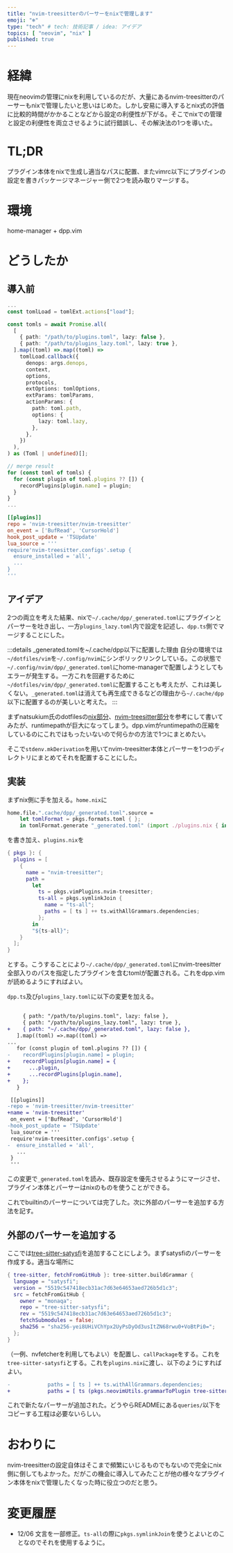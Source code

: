```yaml
---
title: "nvim-treesitterのパーサーをnixで管理します"
emoji: "❄️"
type: "tech" # tech: 技術記事 / idea: アイデア
topics: [ "neovim", "nix" ]
published: true
---
```


# 経緯

現在neovimの管理にnixを利用しているのだが、大量にあるnvim-treesitterのパーサーもnixで管理したいと思いはじめた。しかし安易に導入するとnix式の評価に比較的時間がかかることなどから設定の利便性が下がる。そこでnixでの管理と設定の利便性を両立させるように試行錯誤し、その解決法の1つを導いた。

# TL;DR

プラグイン本体をnixで生成し適当なパスに配置、またvimrc以下にプラグインの設定を書きパッケージマネージャー側で2つを読み取りマージする。

# 環境

home-manager + dpp.vim

# どうしたか

## 導入前

```ts:dpp.ts
...
const tomlLoad = tomlExt.actions["load"];

const tomls = await Promise.all(
  [
    { path: "/path/to/plugins.toml", lazy: false },
    { path: "/path/to/plugins_lazy.toml", lazy: true },
  ].map((toml) =>.map((toml) =>
    tomlLoad.callback({
      denops: args.denops,
      context,
      options,
      protocols,
      extOptions: tomlOptions,
      extParams: tomlParams,
      actionParams: {
        path: toml.path,
        options: {
          lazy: toml.lazy,
        },
      },
    })
  ),
) as (Toml | undefined)[];

// merge result
for (const toml of tomls) {
  for (const plugin of toml.plugins ?? []) {
    recordPlugins[plugin.name] = plugin;
  }
}
...
```

```toml:plugins_lazy.toml
[[plugins]]
repo = 'nvim-treesitter/nvim-treesitter'
on_event = ['BufRead', 'CursorHold']
hook_post_update = 'TSUpdate'
lua_source = '''
require'nvim-treesitter.configs'.setup {
  ensure_installed = 'all',
  ...
}
'''
```

## アイデア

2つの両立を考えた結果、nixで`~/.cache/dpp/_generated.toml`にプラグインとパーサーを吐き出し、一方`plugins_lazy.toml`内で設定を記述し、`dpp.ts`側でマージすることにした。

:::details _generated.tomlを~/.cache/dpp以下に配置した理由
自分の環境では`~/dotfiles/vim`を`~/.config/nvim`にシンボリックリンクしている。この状態で`~/.config/nvim/dpp/_generated.toml`にhome-managerで配置しようとしてもエラーが発生する。一方これを回避するために`~/dotfiles/vim/dpp/_generated.toml`に配置することも考えたが、これは美しくない。`_generated.toml`は消えても再生成できるなどの理由から`~/.cache/dpp`以下に配置するのが美しいと考えた。
:::

まずnatsukium氏のdotfilesの[nix部分](https://github.com/natsukium/dotfiles/blob/6566016ed187957b770561d78fb8b57c432220d9/applications/nvim/default.nix#L77-L80)、[nvim-treesitter部分](https://github.com/natsukium/dotfiles/blob/6566016ed187957b770561d78fb8b57c432220d9/applications/nvim/lua/plugins/misc.lua#L83-L90)を参考にして書いてみたが、runtimepathが巨大になってしまう。dpp.vimがruntimepathの圧縮をしているのにこれではもったいないので何らかの方法で1つにまとめたい。

そこで`stdenv.mkDerivation`を用いてnvim-treesitter本体とパーサーを1つのディレクトリにまとめてそれを配置することにした。

## 実装

まずnix側に手を加える。`home.nix`に
```nix:home.nix
home.file.".cache/dpp/_generated.toml".source =
    let tomlFormat = pkgs.formats.toml { };
    in tomlFormat.generate "_generated.toml" (import ./plugins.nix { inherit pkgs; });
```
を書き加え、`plugins.nix`を
```nix:plugin.nix
{ pkgs }: {
  plugins = [
    {
      name = "nvim-treesitter";
      path =
        let
          ts = pkgs.vimPlugins.nvim-treesitter;
          ts-all = pkgs.symlinkJoin {
            name = "ts-all";
            paths = [ ts ] ++ ts.withAllGrammars.dependencies;
          };
        in
        "${ts-all}";
    }
  ];
}
```
とする。こうすることにより`~/.cache/dpp/_generated.toml`にnvim-treesitter全部入りのパスを指定したプラグインを含むtomlが配置される。これをdpp.vimが読めるようにすればよい。

`dpp.ts`及び`plugins_lazy.toml`に以下の変更を加える。
```diff ts:dpp.ts
   
     { path: "/path/to/plugins.toml", lazy: false },
     { path: "/path/to/plugins_lazy.toml", lazy: true },
+    { path: "~/.cache/dpp/_generated.toml", lazy: false },
   ].map((toml) =>.map((toml) =>
...
   for (const plugin of toml.plugins ?? []) {
-    recordPlugins[plugin.name] = plugin;
+    recordPlugins[plugin.name] = {
+      ...plugin,
+      ...recordPlugins[plugin.name],
+    };
   }
```
```diff toml:plugins_lazy.toml
 [[plugins]]
-repo = 'nvim-treesitter/nvim-treesitter'
+name = 'nvim-treesitter'
 on_event = ['BufRead', 'CursorHold']
-hook_post_update = 'TSUpdate'
 lua_source = '''
 require'nvim-treesitter.configs'.setup {
-  ensure_installed = 'all',
   ...
 }
 '''
```
この変更で`_generated.toml`を読み、既存設定を優先させるようにマージさせ、プラグイン本体とパーサーはnixのものを使うことができる。

これでbuiltinのパーサーについては完了した。次に外部のパーサーを追加する方法を記す。

## 外部のパーサーを追加する

ここでは[tree-sitter-satysfi](https://github.com/monaqa/tree-sitter-satysfi)を追加することにしよう。まずsatysfiのパーサーを作成する。適当な場所に
```nix
{ tree-sitter, fetchFromGitHub }: tree-sitter.buildGrammar {
  language = "satysfi";
  version = "5519c547418ecb31ac7d63e64653aed726b5d1c3";
  src = fetchFromGitHub {
    owner = "monaqa";
    repo = "tree-sitter-satysfi";
    rev = "5519c547418ecb31ac7d63e64653aed726b5d1c3";
    fetchSubmodules = false;
    sha256 = "sha256-yei8UHiVChYpx2UyPsDyOd3usItZN68rwu0+VoBtPi0=";
  };
}
```
（一例、nvfetcherを利用してもよい）を配置し、`callPackage`をする。これを`tree-sitter-satysfi`とする。これを`plugins.nix`に渡し、以下のようにすればよい。
```diff nix:plugin.nix
-            paths = [ ts ] ++ ts.withAllGrammars.dependencies;
+            paths = [ ts (pkgs.neovimUtils.grammarToPlugin tree-sitter-satysfi) ] ++ ts.withAllGrammars.dependencies;
```
これで新たなパーサーが追加された。どうやらREADMEにある`queries/`以下をコピーする工程は必要ないらしい。

# おわりに

nvim-treesitterの設定自体はそこまで頻繁にいじるものでもないので完全にnix側に倒してもよかった。だがこの機会に導入してみたことが他の様々なプラグイン本体をnixで管理したくなった時に役立つのだと思う。

# 変更履歴

- 12/06 文言を一部修正。`ts-all`の際に`pkgs.symlinkJoin`を使うとよいとのことなのでそれを使用するように。
